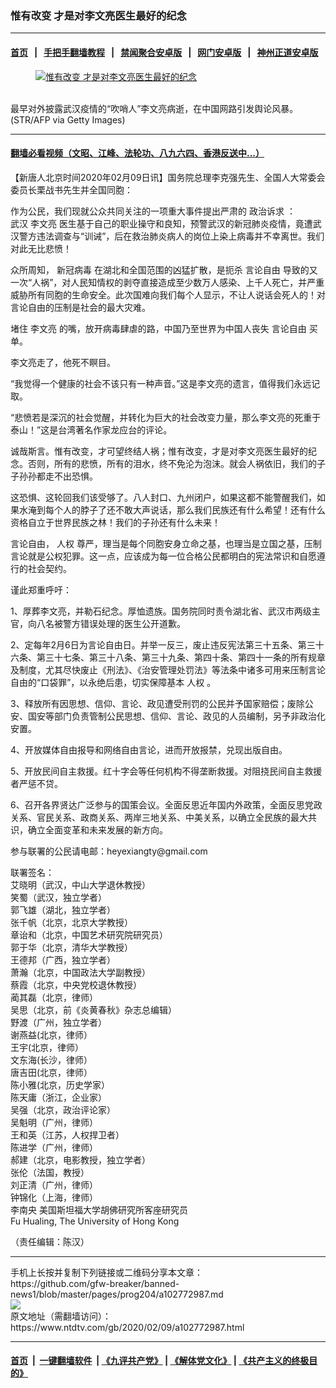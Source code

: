 ### 惟有改变 才是对李文亮医生最好的纪念
------------------------

#### [首页](https://github.com/gfw-breaker/banned-news1/blob/master/README.md) &nbsp;&nbsp;|&nbsp;&nbsp; [手把手翻墙教程](https://github.com/gfw-breaker/guides/wiki) &nbsp;&nbsp;|&nbsp;&nbsp; [禁闻聚合安卓版](https://github.com/gfw-breaker/bn-android) &nbsp;&nbsp;|&nbsp;&nbsp; [网门安卓版](https://github.com/oGate2/oGate) &nbsp;&nbsp;|&nbsp;&nbsp; [神州正道安卓版](https://github.com/SzzdOgate/update) 



<div><div class="featured_image">
 <a href="https://i.ntdtv.com/assets/uploads/2020/02/1-120.jpg" target="_blank">
  <figure>
   <img alt="惟有改变 才是对李文亮医生最好的纪念" src="https://i.ntdtv.com/assets/uploads/2020/02/1-120-800x450.jpg"/>
  </figure><br/>
 </a>
 <span class="caption">
  最早对外披露武汉疫情的“吹哨人”李文亮病逝，在中国网路引发舆论风暴。(STR/AFP via Getty Images)
 </span>
</div>
</div><hr/>

#### [翻墙必看视频（文昭、江峰、法轮功、八九六四、香港反送中...）](https://github.com/gfw-breaker/banned-news1/blob/master/pages/link3.md)

<div><div class="post_content" itemprop="articleBody">
 <p>
  【新唐人北京时间2020年02月09日讯】国务院总理李克强先生、全国人大常委会委员长栗战书先生并全国同胞：
 </p>
 <p>
  作为公民，我们现就公众共同关注的一项重大事件提出严肃的
  <ok href="https://www.ntdtv.com/gb/政治诉求.htm">
   政治诉求
  </ok>
  ：
  <br/>
  武汉
  <ok href="https://www.ntdtv.com/gb/李文亮.htm">
   李文亮
  </ok>
  医生基于自己的职业操守和良知，预警武汉的新冠肺炎疫情，竟遭武汉警方违法调查与“训诫”，后在救治肺炎病人的岗位上染上病毒并不幸离世。我们对此无比悲愤！
 </p>
 <p>
  众所周知，
  <ok href="https://www.ntdtv.com/gb/新冠病毒.htm">
   新冠病毒
  </ok>
  在湖北和全国范围的凶猛扩散，是扼杀
  <ok href="https://www.ntdtv.com/gb/言论自由.htm">
   言论自由
  </ok>
  导致的又一次“人祸”，对人民知情权的剥夺直接造成至少数万人感染、上千人死亡，并严重威胁所有同胞的生命安全。此次国难向我们每个人显示，不让人说话会死人的！对言论自由的压制是社会的最大灾难。
 </p>
 <p>
  堵住
  <ok href="https://www.ntdtv.com/gb/李文亮.htm">
   李文亮
  </ok>
  的嘴，放开病毒肆虐的路，中国乃至世界为中国人丧失
  <ok href="https://www.ntdtv.com/gb/言论自由.htm">
   言论自由
  </ok>
  买单。
 </p>
 <p>
  李文亮走了，他死不瞑目。
 </p>
 <p>
  “我觉得一个健康的社会不该只有一种声音。”这是李文亮的遗言，值得我们永远记取。
 </p>
 <p>
  “悲愤若是深沉的社会觉醒，并转化为巨大的社会改变力量，那么李文亮的死重于泰山！”这是台湾著名作家龙应台的评论。
 </p>
 <p>
  诚哉斯言。惟有改变，才可望终结人祸；惟有改变，才是对李文亮医生最好的纪念。否则，所有的悲愤，所有的泪水，终不免沦为泡沫。就会人祸依旧，我们的子子孙孙都走不出恐惧。
 </p>
 <p>
  这恐惧、这轮回我们该受够了。八人封口、九州闭户，如果这都不能警醒我们，如果水淹到每个人的脖子了还不敢大声说话，那么我们民族还有什么希望！还有什么资格自立于世界民族之林！我们的子孙还有什么未来！
 </p>
 <p>
  言论自由，
  <ok href="https://www.ntdtv.com/gb/人权.htm">
   人权
  </ok>
  尊严，理当是每个同胞安身立命之基，也理当是立国之基，压制言论就是公权犯罪。这一点，应该成为每一位合格公民都明白的宪法常识和自愿遵行的社会契约。
 </p>
 <p>
  谨此郑重呼吁：
 </p>
 <p>
  1、厚葬李文亮，并勒石纪念。厚恤遗族。国务院同时责令湖北省、武汉市两级主官，向八名被警方错误处理的医生公开道歉。
 </p>
 <p>
  2、定每年2月6日为言论自由日。并举一反三，废止违反宪法第三十五条、第三十六条、第三十七条、第三十八条、第三十九条、第四十条、第四十一条的所有规章及制度，尤其尽快废止《刑法》、《治安管理处罚法》等法条中诸多可用来压制言论自由的“口袋罪”，以永绝后患，切实保障基本
  <ok href="https://www.ntdtv.com/gb/人权.htm">
   人权
  </ok>
  。
 </p>
 <p>
  3、释放所有因思想、信仰、言论、政见遭受刑罚的公民并予国家赔偿；废除公安、国安等部门负责管制公民思想、信仰、言论、政见的人员编制，另予非政治化安置。
 </p>
 <p>
  4、开放媒体自由报导和网络自由言论，进而开放报禁，兑现出版自由。
 </p>
 <p>
  5、开放民间自主救援。红十字会等任何机构不得垄断救援。对阻挠民间自主救援者严惩不贷。
 </p>
 <p>
  6、召开各界贤达广泛参与的国策会议。全面反思近年国内外政策，全面反思党政关系、官民关系、政商关系、两岸三地关系、中美关系，以确立全民族的最大共识，确立全面变革和未来发展的新方向。
 </p>
 <p>
  参与联署的公民请电邮：heyexiangty@gmail.com
 </p>
 <p>
  联署签名：
  <br/>
  艾晓明（武汉，中山大学退休教授）
  <br/>
  笑蜀（武汉，独立学者）
  <br/>
  郭飞雄（湖北，独立学者）
  <br/>
  张千帆（北京，北京大学教授）
  <br/>
  章诒和（北京，中国艺术研究院研究员）
  <br/>
  郭于华（北京，清华大学教授）
  <br/>
  王德邦（广西，独立学者）
  <br/>
  萧瀚（北京，中国政法大学副教授）
  <br/>
  蔡霞（北京，中央党校退休教授）
  <br/>
  蔺其磊（北京，律师）
  <br/>
  吴思（北京，前《炎黄春秋》杂志总编辑）
  <br/>
  野渡（广州，独立学者）
  <br/>
  谢燕益(北京，律师）
  <br/>
  王宇(北京，律师）
  <br/>
  文东海(长沙，律师）
  <br/>
  唐吉田(北京，律师）
  <br/>
  陈小雅(北京，历史学家）
  <br/>
  陈天庸（浙江，企业家）
  <br/>
  吴强（北京，政治评论家）
  <br/>
  吴魁明（广州，律师）
  <br/>
  王和英（江苏，人权捍卫者）
  <br/>
  陈进学（广州，律师）
  <br/>
  郝建（北京，电影教授，独立学者）
  <br/>
  张伦（法国，教授）
  <br/>
  刘正清（广州，律师）
  <br/>
  钟锦化（上海，律师）
  <br/>
  李南央 美国斯坦福大学胡佛研究所客座研究员
  <br/>
  Fu Hualing, The University of Hong Kong
 </p>
 <p>
  （责任编辑：陈汉）
 </p>
 <div class="single_ad">
 </div>
</div>
</div>
<hr/>
手机上长按并复制下列链接或二维码分享本文章：<br/>
https://github.com/gfw-breaker/banned-news1/blob/master/pages/prog204/a102772987.md <br/>
<a href='https://github.com/gfw-breaker/banned-news1/blob/master/pages/prog204/a102772987.md'><img src='https://github.com/gfw-breaker/banned-news1/blob/master/pages/prog204/a102772987.md.png'/></a> <br/>
原文地址（需翻墙访问）：https://www.ntdtv.com/gb/2020/02/09/a102772987.html


------------------------
#### [首页](https://github.com/gfw-breaker/banned-news1/blob/master/README.md) &nbsp;|&nbsp; [一键翻墙软件](https://github.com/gfw-breaker/nogfw/blob/master/README.md) &nbsp;| [《九评共产党》](https://github.com/gfw-breaker/9ping.md/blob/master/README.md#九评之一评共产党是什么) | [《解体党文化》](https://github.com/gfw-breaker/jtdwh.md/blob/master/README.md) | [《共产主义的终极目的》](https://github.com/gfw-breaker/gczydzjmd.md/blob/master/README.md)


<img src='http://gfw-breaker.win/banned-news/pages/prog204/a102772987.md' width='0px' height='0px'/>